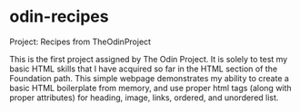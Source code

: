 # odin-recipes
Project: Recipes from TheOdinProject

This is the first project assigned by The Odin Project. It is solely to test my basic HTML skills that I have acquired so far in the HTML section of the Foundation path. This simple webpage demonstrates my ability to create a basic HTML boilerplate from memory, and use proper html tags (along with proper attributes) for heading, image, links, ordered, and unordered list.
